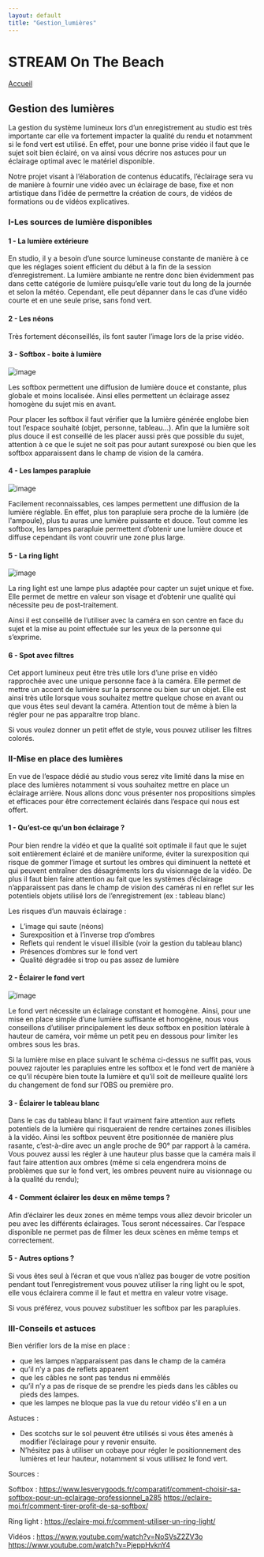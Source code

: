```yaml
---
layout: default
title: "Gestion_lumières"
---
```


# STREAM On The Beach

[Accueil]( ./index.html )

## Gestion des lumières

La gestion du système lumineux lors d’un enregistrement au studio est très importante car elle va fortement impacter la qualité du rendu et notamment si le fond vert est utilisé. En effet, pour une bonne prise vidéo il faut que le sujet soit bien éclairé, on va ainsi vous décrire nos astuces pour un éclairage optimal avec le matériel disponible. 

Notre projet visant à l’élaboration de contenus éducatifs, l’éclairage sera vu de manière à fournir une vidéo avec un éclairage de base, fixe et non artistique dans l’idée de permettre la création de cours, de vidéos de formations ou de vidéos explicatives.

### I-Les sources de lumière disponibles

#### 1 - La lumière extérieure

En studio, il y a besoin d’une source lumineuse constante de manière à ce que les réglages soient efficient du début à la fin de la session d’enregistrement. La lumière ambiante ne rentre donc bien évidemment pas dans cette catégorie de lumière puisqu’elle varie tout du long de la journée et selon la météo. Cependant, elle peut dépanner dans le cas d’une vidéo courte et en une seule prise, sans fond vert. 

#### 2 - Les néons

Très fortement déconseillés, ils font sauter l’image lors de la prise vidéo.

#### 3 - Softbox - boite à lumière

![image](./resources/lumiere1.jpg)

Les softbox permettent une diffusion de lumière douce et constante, plus globale et moins localisée. Ainsi elles permettent un éclairage assez homogène du sujet mis en avant.

Pour placer les softbox il faut vérifier que la lumière générée englobe bien tout l’espace souhaité (objet, personne, tableau…). Afin que la lumière soit plus douce il est conseillé de les placer aussi près que possible du sujet, attention à ce que le sujet ne soit pas pour autant surexposé ou bien que les softbox apparaissent dans le champ de vision de la caméra.

#### 4 - Les lampes parapluie

![image](./resources/lumiere2.jpg)

Facilement reconnaissables, ces lampes permettent une diffusion de la lumière réglable. En effet, plus ton parapluie sera proche de la lumière (de l'ampoule), plus tu auras une lumière puissante et douce.
Tout comme les softbox, les lampes parapluie permettent d’obtenir une lumière douce et diffuse cependant ils vont couvrir une zone plus large.

#### 5 - La ring light

![image](./resources/lumiere3.jpg)

La ring light est une lampe plus adaptée pour capter un sujet unique et fixe. Elle permet de mettre en valeur son visage et d’obtenir une qualité qui nécessite peu de post-traitement. 

Ainsi il est conseillé de l’utiliser avec la caméra en son centre en face du sujet et la mise au point effectuée sur les yeux de la personne qui s’exprime.

#### 6 - Spot avec filtres

Cet apport lumineux peut être très utile lors d’une prise en vidéo rapprochée avec une unique personne face à la caméra. Elle permet de mettre un accent de lumière sur la personne ou bien sur un objet. Elle est ainsi très utile lorsque vous souhaitez mettre quelque chose en avant ou que vous êtes seul devant la caméra. Attention tout de même à bien la régler pour ne pas apparaître trop blanc.

Si vous voulez donner un petit effet de style, vous pouvez utiliser les filtres colorés. 



### II-Mise en place des lumières

En vue de l’espace dédié au studio vous serez vite limité dans la mise en place des lumières notamment si vous souhaitez mettre en place un éclairage arrière. Nous allons donc vous présenter nos propositions simples et efficaces pour être correctement éclairés dans l’espace qui nous est offert. 

#### 1 - Qu’est-ce qu’un bon éclairage ?

Pour bien rendre la vidéo et que la qualité soit optimale il faut que le sujet soit entièrement éclairé et de manière uniforme, éviter la surexposition qui risque de gommer l’image et surtout les ombres qui diminuent la netteté et qui peuvent entraîner des désagréments lors du visionnage de la vidéo. De plus il faut bien faire attention au fait que les systèmes d’éclairage n’apparaissent pas dans le champ de vision des caméras ni en reflet sur les potentiels objets utilisé lors de l’enregistrement (ex : tableau blanc)

Les risques d’un mauvais éclairage :

- L’image qui saute (néons)
- Surexposition et à l’inverse trop d’ombres
- Reflets qui rendent le visuel illisible (voir la gestion du tableau blanc)
- Présences d’ombres sur le fond vert
- Qualité dégradée si trop ou pas assez de lumière


#### 2 - Éclairer le fond vert

![image](./resources/lumiere4.png)

Le fond vert nécessite un éclairage constant et homogène. Ainsi, pour une mise en place simple d’une lumière suffisante et homogène, nous vous conseillons d’utiliser principalement les deux softbox en position latérale à hauteur de caméra, voir même un petit peu en dessous pour limiter les ombres sous les bras.

Si la lumière mise en place suivant le schéma ci-dessus ne suffit pas, vous pouvez rajouter les parapluies entre les softbox et le fond vert de manière à ce qu’il récupère bien toute la lumière et qu’il soit de meilleure qualité lors du changement de fond sur l’OBS ou première pro.


#### 3 - Éclairer le tableau blanc

Dans le cas du tableau blanc il faut vraiment faire attention aux reflets potentiels de la lumière qui risqueraient de rendre certaines zones illisibles à la vidéo. Ainsi les softbox peuvent être positionnée de manière plus rasante, c’est-à-dire avec un angle proche de 90° par rapport à la caméra. Vous pouvez aussi les régler à une hauteur plus basse que la caméra mais il faut faire attention aux ombres (même si cela engendrera moins de problèmes que sur le fond vert, les ombres peuvent nuire au visionnage ou à la qualité du rendu);

#### 4 - Comment éclairer les deux en même temps ?

Afin d’éclairer les deux zones en même temps vous allez devoir bricoler un peu avec les différents éclairages. Tous seront nécessaires. Car l’espace disponible ne permet pas de filmer les deux scènes en même temps et correctement. 

#### 5 - Autres options ?

Si vous êtes seul à l’écran et que vous n’allez pas bouger de votre position pendant tout l’enregistrement vous pouvez utiliser la ring light ou le spot, elle vous éclairera comme il le faut et mettra en valeur votre visage. 

Si vous préférez, vous pouvez substituer les softbox par les parapluies.

### III-Conseils et astuces

Bien vérifier lors de la mise en place :

- que les lampes n’apparaissent pas dans le champ de la caméra
- qu’il n’y a pas de reflets apparent
- que les câbles ne sont pas tendus ni emmêlés
- qu’il n’y a pas de risque de se prendre les pieds dans les câbles ou pieds des lampes.
- que les lampes ne bloque pas la vue du retour vidéo s’il en a un

Astuces :

- Des scotchs sur le sol peuvent être utilisés si vous êtes amenés à modifier l’éclairage pour y revenir ensuite.
- N’hésitez pas à utiliser un cobaye pour régler le positionnement des lumières et leur hauteur, notamment si vous utilisez le fond vert.

Sources :

Softbox :
https://www.lesverygoods.fr/comparatif/comment-choisir-sa-softbox-pour-un-eclairage-professionnel_a285
https://eclaire-moi.fr/comment-tirer-profit-de-sa-softbox/

Ring light :
https://eclaire-moi.fr/comment-utiliser-un-ring-light/

Vidéos :
https://www.youtube.com/watch?v=NoSVsZ2ZV3o
https://www.youtube.com/watch?v=PjeppHvknY4

